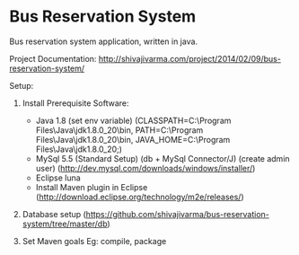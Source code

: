 Bus Reservation System
======================
Bus reservation system application, written in java.

Project Documentation: http://shivajivarma.com/project/2014/02/09/bus-reservation-system/


Setup:

1. Install Prerequisite Software:
	* Java 1.8 (set env variable) (CLASSPATH=C:\Program Files\Java\jdk1.8.0_20\bin, PATH=C:\Program Files\Java\jdk1.8.0_20\bin, JAVA_HOME=C:\Program Files\Java\jdk1.8.0_20;)
	* MySql 5.5 (Standard Setup) (db + MySql Connector/J) (create admin user) (http://dev.mysql.com/downloads/windows/installer/)
	* Eclipse luna
	* Install Maven plugin in Eclipse (http://download.eclipse.org/technology/m2e/releases/)

2. Database setup (https://github.com/shivajivarma/bus-reservation-system/tree/master/db)

3. Set Maven goals Eg: compile, package